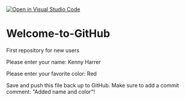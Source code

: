 [![Open in Visual Studio Code](https://classroom.github.com/assets/open-in-vscode-f059dc9a6f8d3a56e377f745f24479a46679e63a5d9fe6f495e02850cd0d8118.svg)](https://classroom.github.com/online_ide?assignment_repo_id=5495024&assignment_repo_type=AssignmentRepo)
# Welcome-to-GitHub
First repository for new users

Please enter your name: Kenny Harrer

Please enter your favorite color: Red

Save and push this file back up to GitHub. 
Make sure to add a commit comment: "Added name and color"!
